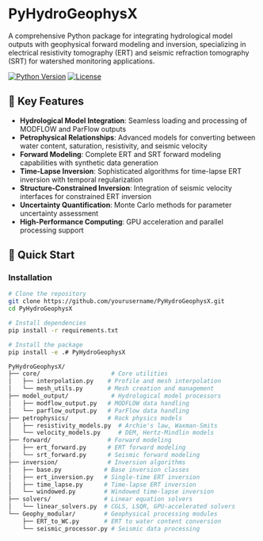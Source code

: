 # PyHydroGeophysX

A comprehensive Python package for integrating hydrological model outputs with geophysical forward modeling and inversion, specializing in electrical resistivity tomography (ERT) and seismic refraction tomography (SRT) for watershed monitoring applications.

[![Python Version](https://img.shields.io/badge/python-3.8+-blue.svg)](https://www.python.org/downloads/)
[![License](https://img.shields.io/badge/license-Apache%202.0-green.svg)](LICENSE)

## 🌟 Key Features

- **Hydrological Model Integration**: Seamless loading and processing of MODFLOW and ParFlow outputs
- **Petrophysical Relationships**: Advanced models for converting between water content, saturation, resistivity, and seismic velocity
- **Forward Modeling**: Complete ERT and SRT forward modeling capabilities with synthetic data generation
- **Time-Lapse Inversion**: Sophisticated algorithms for time-lapse ERT inversion with temporal regularization
- **Structure-Constrained Inversion**: Integration of seismic velocity interfaces for constrained ERT inversion
- **Uncertainty Quantification**: Monte Carlo methods for parameter uncertainty assessment
- **High-Performance Computing**: GPU acceleration and parallel processing support

## 🚀 Quick Start

### Installation

```bash
# Clone the repository
git clone https://github.com/yourusername/PyHydroGeophysX.git
cd PyHydroGeophysX

# Install dependencies
pip install -r requirements.txt

# Install the package
pip install -e .# PyHydroGeophysX

PyHydroGeophysX/
├── core/                    # Core utilities
│   ├── interpolation.py    # Profile and mesh interpolation
│   └── mesh_utils.py       # Mesh creation and management
├── model_output/            # Hydrological model processors
│   ├── modflow_output.py   # MODFLOW data handling
│   └── parflow_output.py   # ParFlow data handling
├── petrophysics/           # Rock physics models
│   ├── resistivity_models.py  # Archie's law, Waxman-Smits
│   └── velocity_models.py     # DEM, Hertz-Mindlin models
├── forward/                # Forward modeling
│   ├── ert_forward.py      # ERT forward modeling
│   └── srt_forward.py      # Seismic forward modeling
├── inversion/              # Inversion algorithms
│   ├── base.py            # Base inversion classes
│   ├── ert_inversion.py   # Single-time ERT inversion
│   ├── time_lapse.py      # Time-lapse ERT inversion
│   └── windowed.py        # Windowed time-lapse inversion
├── solvers/               # Linear equation solvers
│   └── linear_solvers.py  # CGLS, LSQR, GPU-accelerated solvers
└── Geophy_modular/        # Geophysical processing modules
    ├── ERT_to_WC.py       # ERT to water content conversion
    └── seismic_processor.py # Seismic data processing